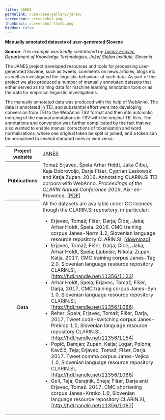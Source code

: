 ```yaml
---
title: JANES
permalink: /use-case-gallery/janes/
screenshot: screenshot.png
thumbnail: screenshot-thumb.png
hidden: false
---
```


__Manually annotated datasets of user-generated Slovene__

**Source**: <i>This example was kindly contributed by <a href="http://nl.ijs.si/et/">Tomaž Erjavec</a>,
Department of Knowledge Technologies, Jožef Stefan Institute, Slovenia</i>

The JANES project developed resources and tools for processing 
user-generated Slovene, such as tweets, comments on news articles, blogs etc. as well as 
investigated the linguistic behaviour of such data. As part of the project we also produced a 
number of manually annotated datasets that either served as training data for machine learning 
annotation tools or as the data for empirical linguistic investigations. 

The manually annotated data was produced with the help of WebAnno. The data is annotated in TEI, 
and substantial effort went into developing conversion from TEI to the WebAnno TSV format and 
then into automatic merging of the manual annotations in TSV with the original TEI files. The 
annotations and conversion was further complicated by the fact that we also wanted to enable 
manual corrections of tokenisation and word normalisations, where one original token be split 
or joined, and a token can be normalised to several standard ones or vice versa.

<table>
<tr>
<th>Project website</th>
<td><a href="http://nl.ijs.si/janes/">JANES</a></td>
</tr>
<tr></tr>
<tr>
<th>Publications</th>
<td>Tomaž Erjavec, Špela Arhar Holdt, Jaka Čibej, Kaja Dobrovoljc, Darja Fišer, Cyprian 
Laskowski and Katja Zupan. 2016. Annotating CLARIN.SI TEI corpora with WebAnno. <i>Proceedings of 
the CLARIN Annual Conference 2016</i>, Aix-en-Provence. 
[<a href="https://www.clarin.eu/sites/default/files/erjavec-etal-CLARIN2016_paper_17.pdf">PDF</a>]
</td>
</tr>
<tr></tr>
<tr>
<th>Data</th>
<td>All the datasets are available under CC licences though the CLARIN.SI repository, in particular:
<ul>
<li>Erjavec, Tomaž; Fišer, Darja; Čibej, Jaka; Arhar Holdt, Špela. 2016. 
CMC training corpus Janes-Norm 1.2, Slovenian language resource repository CLARIN.SI, 
[<a href="http://hdl.handle.net/11356/1084">download</a>]</li>
<li>Erjavec, Tomaž; Fišer, Darja; Čibej, Jaka; Arhar Holdt, Špela; Ljubešić, Nikola; Zupan, Katja. 2017. 
CMC training corpus Janes-Tag 2.0, Slovenian language resource repository CLARIN.SI, 
[<a href="http://hdl.handle.net/11356/1123">http://hdl.handle.net/11356/1123</a>]</li>
<li>Arhar Holdt, Špela; Erjavec, Tomaž; Fišer, Darja, 2017, 
CMC training corpus Janes-Syn 1.0, Slovenian language resource repository CLARIN.SI, 
[<a href="http://hdl.handle.net/11356/1086">http://hdl.handle.net/11356/1086</a>]</li>
<li>Reher, Špela; Erjavec, Tomaž; Fišer, Darja, 2017, 
Tweet code-switching corpus Janes-Preklop 1.0, Slovenian language resource repository CLARIN.SI, 
[<a href="http://hdl.handle.net/11356/1154">http://hdl.handle.net/11356/1154</a>]</li>
<li>Popič, Damjan; Zupan, Katja; Logar, Polona; Kavčič, Teja; Erjavec, Tomaž; Fišer, Darja. 2017. 
Tweet comma corpus Janes-Vejica 1.0, Slovenian language resource repository CLARIN.SI, 
[<a href="http://hdl.handle.net/11356/1088">http://hdl.handle.net/11356/1088</a>]</li>
<li>Goli, Teja; Osrajnik, Eneja; Fišer, Darja and Erjavec, Tomaž. 2017. 
CMC shortening corpus Janes-Kratko 1.0, Slovenian language resource repository CLARIN.SI, 
[<a href="http://hdl.handle.net/11356/1087">http://hdl.handle.net/11356/1087</a>]</li>
</ul>
</td>
</tr>
</table>
